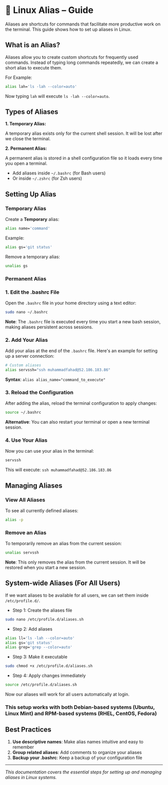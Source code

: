 # 📘 Linux Alias – Guide

Aliases are shortcuts for commands that facilitate more productive work on the terminal. This guide shows how to set up aliases in Linux.

## What is an Alias?

Aliases allow you to create custom shortcuts for frequently used commands. Instead of typing long commands repeatedly, we can create a short alias to execute them.

For Example:

```bash
alias lah='ls -lah --color=auto'
```

Now typing `lah` will execute `ls -lah --color=auto`.

## Types of Aliases

**1. Temporary Alias:**

A temporary alias exists only for the current shell session. It will be lost after we close the terminal.

**2. Permanent Alias:**

A permanent alias is stored in a shell configuration file so it loads every time you open a terminal.

- Add aliases inside `~/.bashrc` (for Bash users)
- Or inside `~/.zshrc` (for Zsh users)

## Setting Up Alias

### Temporary Alias

Create a **Temporary** alias:

```bash
alias name='command'
```

Example:

```bash
alias gs='git status'
```

Remove a temporary alias:
```bash
unalias gs
```

### Permanent Alias

### 1. Edit the .bashrc File

Open the `.bashrc` file in your home directory using a text editor:

```bash
sudo nano ~/.bashrc
```

**Note**: The `.bashrc` file is executed every time you start a new bash session, making aliases persistent across sessions.

### 2. Add Your Alias

Add your alias at the end of the `.bashrc` file. Here's an example for setting up a server connection:

```bash
# Custom aliases
alias servssh="ssh muhammadfahad@52.186.183.86"
```

**Syntax**: `alias alias_name="command_to_execute"`

### 3. Reload the Configuration

After adding the alias, reload the terminal configuration to apply changes:

```bash
source ~/.bashrc
```

**Alternative**: You can also restart your terminal or open a new terminal session.

### 4. Use Your Alias

Now you can use your alias in the terminal:

```bash
servssh
```

This will execute: `ssh muhammadfahad@52.186.183.86`

## Managing Aliases

### View All Aliases

To see all currently defined aliases:

```bash
alias -p
```

### Remove an Alias

To temporarily remove an alias from the current session:

```bash
unalias servssh
```

**Note**: This only removes the alias from the current session. It will be restored when you start a new session.

## System-wide Aliases (For All Users)

If we want aliases to be available for all users, we can set them inside `/etc/profile.d/`.

- Step 1: Create the aliases file
```bash
sudo nano /etc/profile.d/aliases.sh
```

- Step 2: Add aliases
```bash
alias ll='ls -lah --color=auto'
alias gs='git status'
alias grep='grep --color=auto'
```

- Step 3: Make it executable
```bash
sudo chmod +x /etc/profile.d/aliases.sh
```

- Step 4: Apply changes immediately
```bash
source /etc/profile.d/aliases.sh
```

Now our aliases will work for all users automatically at login.


### **This setup works with both Debian-based systems (Ubuntu, Linux Mint) and RPM-based systems (RHEL, CentOS, Fedora)**

## Best Practices

1. **Use descriptive names**: Make alias names intuitive and easy to remember
2. **Group related aliases**: Add comments to organize your aliases
3. **Backup your .bashrc**: Keep a backup of your configuration file

---

*This documentation covers the essential steps for setting up and managing aliases in Linux systems.*
